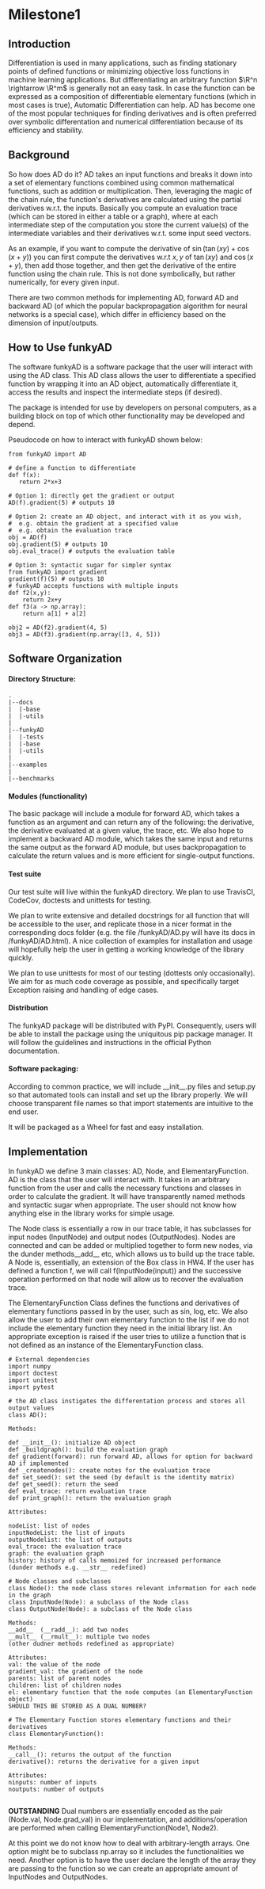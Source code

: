 # Milestone1

## Introduction
Differentiation is used in many applications, such as finding stationary points of defined functions or minimizing objective loss functions in machine learning applications. But differentiating an arbitrary function $\R^n \rightarrow \R^m$ is generally not an easy task. In case the function can be expressed as a composition of differentiable elementary functions (which in most cases is true), Automatic Differentiation can help. AD has become one of the most popular techniques for finding derivatives and is often preferred over symbolic differentation and numerical differentiation because of its efficiency and stability.
 
## Background
So how does AD do it? AD takes an input functions and breaks it down into a set of elementary functions combined using common mathematical functions, such as addition or multiplication. Then, leveraging the magic of the chain rule, the function's derivatives are calculated using the partial derivatives w.r.t. the inputs. Basically you compute an evaluation trace (which can be stored in either a table or a graph), where at each intermediate step of the computation you store the current value(s) of the intermediate variables and their derivatives w.r.t. some input seed vectors. 

As an example, if you want to compute the derivative of $\sin(\tan(xy) + \cos(x + y))$ you can first compute the derivatives w.r.t $x,y$ of $\tan(xy)$ and $\cos(x + y)$, then add those together, and then get the derivative of the entire function using the chain rule. This is not done symbolically, but rather numerically, for every given input.

There are two common methods for implementing AD, forward AD and backward AD (of which the popular backpropagation algorithm for neural networks is a special case), which differ in efficiency based on the dimension of input/outputs. 

## How to Use funkyAD

The software funkyAD is a software package that the user will interact with using the AD class. This AD class allows the user to differentiate a specified function by wrapping it into an AD object, automatically differentiate it, access the results and inspect the intermediate steps (if desired).

The package is intended for use by developers on personal computers, as a building block on top of which other functionality may be developed and depend.

Pseudocode on how to interact with funkyAD shown below: 
```
from funkyAD import AD

# define a function to differentiate 
def f(x):
   return 2*x+3
   
# Option 1: directly get the gradient or output 
AD(f).gradient(5) # outputs 10

# Option 2: create an AD object, and interact with it as you wish, 
#  e.g. obtain the gradient at a specified value
#  e.g. obtain the evaluation trace
obj = AD(f)
obj.gradient(5) # outputs 10
obj.eval_trace() # outputs the evaluation table

# Option 3: syntactic sugar for simpler syntax
from funkyAD import gradient
gradient(f)(5) # outputs 10
# funkyAD accepts functions with multiple inputs
def f2(x,y):
    return 2x+y
def f3(a -> np.array):
	return a[1] + a[2]

obj2 = AD(f2).gradient(4, 5)
obj3 = AD(f3).gradient(np.array([3, 4, 5]))

```

## Software Organization

#### Directory Structure: 
```
.
|--docs
|  |-base
|  |-utils
|
|--funkyAD
|  |-tests
|  |-base
|  |-utils
|
|--examples
|
|--benchmarks
```
#### Modules (functionality)

The basic package will include a module for forward AD, which takes a function as an argument and
can return any of the following: the derivative, the derivative evaluated at a given value, the trace, etc. We also hope to implement a backward AD module, which takes the same input and returns the same output as the forward AD module, but uses backpropagation to calculate the return values and is more efficient for single-output functions.

#### Test suite
Our test suite will live within the funkyAD directory. We plan to use TravisCI, CodeCov, doctests and unittests for testing. 

We plan to write extensive and detailed docstrings for all function that will be accessible to the user, and replicate those in a nicer format in the corresponding docs folder (e.g. the file /funkyAD/AD.py will have its docs in /funkyAD/AD.html). A nice collection of examples for installation and usage will hopefully help the user in getting a working knowledge of the library quickly.

We plan to use unittests for most of our testing (dottests only occasionally). We aim for as much code coverage as possible, and specifically target Exception raising and handling of edge cases.

#### Distribution
The funkyAD package will be distributed with PyPI. Consequently, users will be able to install the package using the uniquitous pip package manager. It will follow the guidelines and instructions in the official Python documentation.

#### Software packaging: 
According to common practice, we will include \_\_init\_\_.py files and setup.py so that automated tools can install and set up the library properly. We will choose transparent file names so that import statements are intuitive to the end user.

It will be packaged as a Wheel for fast and easy installation.

## Implementation

In funkyAD we define 3 main classes: AD, Node, and ElementaryFunction. AD is the class that the user will interact with. It takes in an arbitrary function from the user and calls the necessary functions and classes in order to calculate the gradient. It will have transparently named methods and syntactic sugar when appropriate. The user should not know how anything else in the library works for simple usage.

The Node class is essentially a row in our trace table, it has subclasses for input nodes (InputNode) and output nodes (OutputNodes). Nodes are connected and can be added or multiplied together to form new nodes, via the dunder methods\_\_add\_\_ etc, which allows us to build up the trace table. A Node is, essentially, an extension of the Box class in HW4. If the user has defined a function f, we will call f(InputNode(input)) and the successive operation performed on that node will allow us to recover the evaluation trace.

The ElementaryFunction Class defines the functions and derivatives of elementary functions passed in by the user, such as sin, log, etc. We also allow the user to add their own elementary function to the list if we do not include the elementary function they need in the initial library list. An appropriate exception is raised if the user tries to utilize a function that is not defined as an instance of the ElementaryFunction class.

```
# External dependencies
import numpy
import doctest
import unitest
import pytest

# the AD class instigates the differentation process and stores all output values
class AD():

Methods:
 
def __init__(): initialize AD object 
def _buildgraph(): build the evaluation graph
def gradient(forward): run forward AD, allows for option for backward AD if implemented
def _createnodes(): create notes for the evaluation trace
def set_seed(): set the seed (by default is the identity matrix)
def get_seed(): return the seed
def eval_trace: return evaluation trace  
def print_graph(): return the evaluation graph   

Attributes: 

nodeList: list of nodes
inputNodeList: the list of inputs
outputNodelist: the list of outputs
eval_trace: the evaluation trace   
graph: the evaluation graph 
history: history of calls memoized for increased performance
(dunder methods e.g. __str__ redefined)

# Node classes and subclasses 
class Node(): the node class stores relevant information for each node in the graph
class InputNode(Node): a subclass of the Node class
class OutputNode(Node): a subclass of the Node class

Methods:
__add__  (__radd__): add two nodes
__mult__ (__rmult__): multiple two nodes
(other dudner methods redefined as appropriate)

Attributes:   
val: the value of the node   
gradient_val: the gradient of the node
parents: list of parent nodes
children: list of children nodes
el: elementary function that the node computes (an ElementaryFunction object)
SHOULD THIS BE STORED AS A DUAL NUMBER?

# The Elementary Function stores elementary functions and their derivatives
class ElementaryFunction(): 

Methods:
__call__(): returns the output of the function
derivative(): returns the derivative for a given input

Attributes: 
ninputs: number of inputs  
noutputs: number of outputs 


```

**OUTSTANDING**
Dual numbers are essentially encoded as the pair (Node.val, Node.grad_val) in our implementation, and additions/operation are performed when calling ElementaryFunction(Node1, Node2).

At this point we do not know how to deal with arbitrary-length arrays. One option might be to subclass np.array so it includes the functionalities we need. Another option is to have the user declare the length of the array they are passing to the function so we can create an appropriate amount of InputNodes and OutputNodes.
